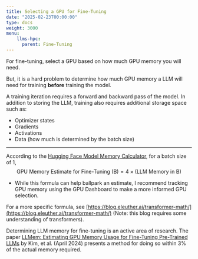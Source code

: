 ```yaml
---
title: Selecting a GPU for Fine-Tuning
date: "2025-02-23T00:00:00"
type: docs 
weight: 3000
menu: 
    llms-hpc:
      parent: Fine-Tuning
---
```


For fine-tuning, select a GPU based on how much GPU memory you will need.

But, it is a hard problem to determine how much GPU memory a LLM will need for training  __before__  training the model.

A training iteration requires a forward and backward pass of the model. In addition to storing the LLM, training also requires additional storage space such as:
  * Optimizer states
  * Gradients
  * Activations
  * Data (how much is determined by the batch size)

---

According to the [Hugging Face Model Memory Calculator](https://huggingface.co/spaces/hf-accelerate/model-memory-usage), for a batch size of 1,  $$ \text{GPU Memory Estimate for Fine-Tuning (B)} = 4 \times (\text{LLM Memory in B})$$ 
  * While this formula can help ballpark an estimate, I recommend tracking GPU memory using the GPU Dashboard to make a more informed GPU selection.

For a more specific formula, see [https://blog.eleuther.ai/transformer-math/](https://blog.eleuther.ai/transformer-math/) (Note: this blog requires some understanding of transformers).


Determining LLM memory for fine-tuning is an active area of research.  The paper [LLMem](https://arxiv.org/abs/2404.10933)[: Estimating GPU Memory Usage for Fine-Tuning Pre-Trained LLMs](https://arxiv.org/abs/2404.10933) by Kim, et al. (April 2024) presents a method for doing so within 3% of the actual memory required.

